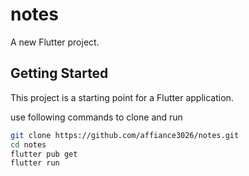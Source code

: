 # notes

A new Flutter project.

## Getting Started

This project is a starting point for a Flutter application.

use following commands to clone and run
```bash
git clone https://github.com/affiance3026/notes.git
cd notes
flutter pub get
flutter run
